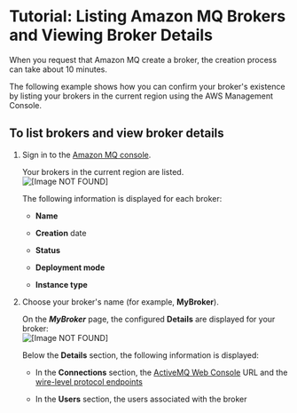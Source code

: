 # Tutorial: Listing Amazon MQ Brokers and Viewing Broker Details<a name="amazon-mq-listing-brokers"></a>

When you request that Amazon MQ create a broker, the creation process can take about 10 minutes\.

The following example shows how you can confirm your broker's existence by listing your brokers in the current region using the AWS Management Console\.

## To list brokers and view broker details<a name="listing-all-brokers-console"></a>

1. Sign in to the [Amazon MQ console](https://console.aws.amazon.com/amazon-mq/)\.

   Your brokers in the current region are listed\.  
![\[Image NOT FOUND\]](http://docs.aws.amazon.com/amazon-mq/latest/developer-guide/images/amazon-mq-tutorials-list-brokers.png)

   The following information is displayed for each broker:

   + **Name**

   + **Creation** date

   + **Status**

   + **Deployment mode**

   + **Instance type**

1. Choose your broker's name \(for example, **MyBroker**\)\.

   On the ***MyBroker*** page, the configured **Details** are displayed for your broker:  
![\[Image NOT FOUND\]](http://docs.aws.amazon.com/amazon-mq/latest/developer-guide/images/amazon-mq-tutorials-show-broker-details.png)

   Below the **Details** section, the following information is displayed:

   + In the **Connections** section, the [ActiveMQ Web Console](http://activemq.apache.org/web-console.html) URL and the [wire\-level protocol endpoints](http://activemq.apache.org/configuring-transports.html)

   + In the **Users** section, the users associated with the broker